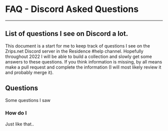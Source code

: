 # FAQ - Discord Asked Questions

---

## List of questions I see on Discord a lot.

This document is a start for me to keep track of questions I see on the Zrips.net Discord server in the Residence #help channel. Hopefully throughout 2022 I will be able to build a collection and slowly get some answers to these questions. If you think information is missing, by all means make a pull request and complete the information (I will most likely review it and probably merge it).

## Questions

Some questions I saw

### How do I

Just like that..